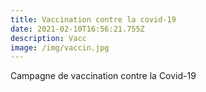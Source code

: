 ```yaml
---
title: Vaccination contre la covid-19
date: 2021-02-10T16:56:21.755Z
description: Vacc
image: /img/vaccin.jpg
---
```

Campagne de vaccination contre la Covid-19